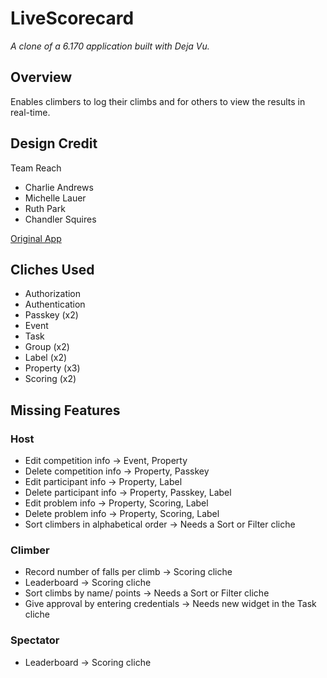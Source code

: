 # LiveScorecard

*A clone of a 6.170 application built with Deja Vu.*

## Overview
Enables climbers to log their climbs and for others to view the results in real-time.

## Design Credit
Team Reach
- Charlie Andrews
- Michelle Lauer
- Ruth Park
- Chandler Squires

[Original App](http://livescorecard.herokuapp.com)

## Cliches Used
- Authorization
- Authentication
- Passkey (x2)
- Event
- Task
- Group (x2)
- Label (x2)
- Property (x3)
- Scoring (x2)

## Missing Features
### Host
- Edit competition info -> Event, Property
- Delete competition info -> Property, Passkey
- Edit participant info ->  Property, Label
- Delete participant info ->  Property, Passkey, Label
- Edit problem info ->  Property, Scoring, Label
- Delete problem info -> Property, Scoring, Label
- Sort climbers in alphabetical order -> Needs a Sort or Filter cliche

### Climber
<!-- All for now -->
- Record number of falls per climb -> Scoring cliche
- Leaderboard -> Scoring cliche
- Sort climbs by name/ points -> Needs a Sort or Filter cliche
- Give approval by entering credentials -> Needs new widget in the Task cliche

### Spectator
<!-- All for now -->
- Leaderboard -> Scoring cliche
